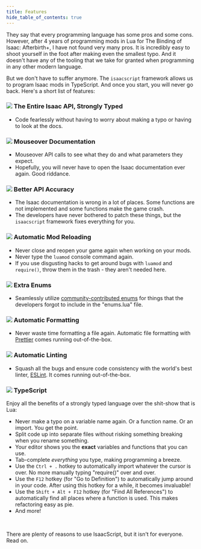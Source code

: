 ```yaml
---
title: Features
hide_table_of_contents: true
---
```


They say that every programming language has some pros and some cons. However, after 4 years of programming mods in Lua for The Binding of Isaac: Afterbirth+, I have not found very many pros. It is incredibly easy to shoot yourself in the foot after making even the smallest typo. And it doesn't have any of the tooling that we take for granted when programming in any other modern language.

But we don't have to suffer anymore. The `isaacscript` framework allows us to program Isaac mods in TypeScript. And once you start, you will never go back. Here's a short list of features:

### <img src="/images/items/magic_mushroom.png" className="icon" /> The Entire Isaac API, Strongly Typed

- Code fearlessly without having to worry about making a typo or having to look at the docs.

### <img src="/images/items/marked.png" className="icon" /> Mouseover Documentation

- Mouseover API calls to see what they do and what parameters they expect.
- Hopefully, you will never have to open the Isaac documentation ever again. Good riddance.

### <img src="/images/items/dead_eye.png" className="icon" /> Better API Accuracy

- The Isaac documentation is wrong in a lot of places. Some functions are not implemented and some functions make the game crash.
- The developers have never bothered to patch these things, but the `isaacscript` framework fixes everything for you.

### <img src="/images/items/clockwork_assembly.png" className="icon" /> Automatic Mod Reloading

- Never close and reopen your game again when working on your mods.
- Never type the `luamod` console command again.
- If you use disgusting hacks to get around bugs with `luamod` and `require()`, throw them in the trash - they aren't needed here.

### <img src="/images/items/humbling_bundle.png" className="icon" /> Extra Enums

- Seamlessly utilize [community-contributed enums](https://github.com/IsaacScript/isaac-typescript-definitions/blob/main/typings/enums.unofficial.d.ts) for things that the developers forgot to include in the "enums.lua" file.

### <img src="/images/items/pencil.png" className="icon" /> Automatic Formatting

- Never waste time formatting a file again. Automatic file formatting with [Prettier](https://prettier.io/) comes running out-of-the-box.

### <img src="/images/items/spider_mod.png" className="icon" /> Automatic Linting

- Squash all the bugs and ensure code consistency with the world's best linter, [ESLint](https://eslint.org/). It comes running out-of-the-box.

### <img src="/images/items/bffs.png" className="icon" /> TypeScript

Enjoy all the benefits of a strongly typed language over the shit-show that is Lua:

- Never make a typo on a variable name again. Or a function name. Or an import. You get the point.
- Split code up into separate files without risking something breaking when you rename something.
- Your editor shows you the **exact** variables and functions that you can use.
- Tab-complete _everything_ you type, making programming a breeze.
- Use the <code>Ctrl + .</code> hotkey to automatically import whatever the cursor is over. No more manually typing "require()" over and over.
- Use the <code>F12</code> hotkey (for "Go to Definition") to automatically jump around in your code. After using this hotkey for a while, it becomes invaluable!
- Use the <code>Shift + Alt + F12</code> hotkey (for "Find All References") to automatically find all places where a function is used. This makes refactoring easy as pie.
- And more!

<br />

There are plenty of reasons to use IsaacScript, but it isn't for everyone. Read on.
